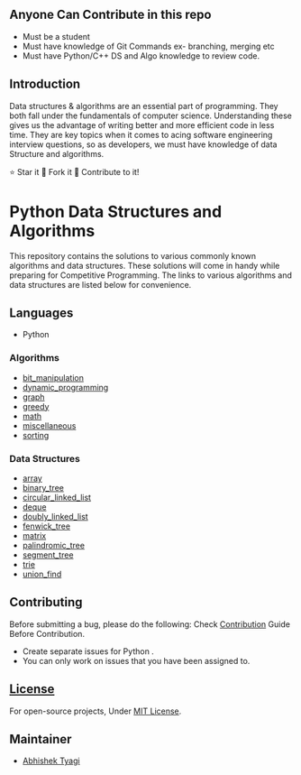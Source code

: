 ## Anyone Can Contribute in this repo

- Must be a student
- Must have knowledge of Git Commands ex- branching, merging etc
- Must have Python/C++ DS and Algo knowledge to review code.

## Introduction

Data structures & algorithms are an essential part of programming. They both fall under the fundamentals of computer science. Understanding these gives us the advantage of writing better and more efficient code in less time. They are key topics when it comes to acing software engineering interview questions, so as developers, we must have knowledge of data Structure and algorithms.

⭐ Star it
🍴 Fork it
🤝 Contribute to it!

# Python Data Structures and Algorithms

This repository contains the solutions to various commonly known algorithms and data structures. These solutions will come in handy while preparing for Competitive Programming. The links to various algorithms and data structures are listed below for convenience. 

## Languages

- Python

### Algorithms

* [bit_manipulation](python-dsa/algorithms/bit_manipulation/)
* [dynamic_programming](python-dsa/algorithms/dynamic_programming/)
* [graph](python-dsa/algorithms/graph/)
* [greedy](python-dsa/algorithms/greedy/)
* [math](python-dsa/algorithms/math/)
* [miscellaneous](python-dsa/algorithms/miscellaneous/)
* [sorting](python-dsa/algorithms/sorting/)


### Data Structures

* [array](python-dsa/datastrucutre/array/)
* [binary_tree](python-dsa/datastrucutre/binary_tree/)
* [circular_linked_list](python-dsa/datastrucutre/circular_linked_list/)
* [deque](python-dsa/datastrucutre/deque/)
* [doubly_linked_list](python-dsa/datastrucutre/doubly_linked_list/)
* [fenwick_tree](python-dsa/datastrucutre/fenwick_tree/)
* [matrix](python-dsa/datastrucutre/matrix/)
* [palindromic_tree](python-dsa/datastrucutre/palindromic_tree/)
* [segment_tree](python-dsa/datastrucutre/segment_tree/)
* [trie](python-dsa/datastrucutre/trie/)
* [union_find](python-dsa/datastrucutre/union_find/)


## Contributing

Before submitting a bug, please do the following:
Check [Contribution](/CONTRIBUTING.md) Guide Before Contribution.

- Create separate issues for Python .
- You can only work on issues that you have been assigned to.


## [License](/LICENSE)

For open-source projects, Under [MIT License](/LICENSE).

## Maintainer

* [Abhishek Tyagi](https://github.com/abhishektyagi2912)






















